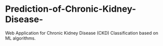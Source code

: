 # Prediction-of-Chronic-Kidney-Disease-
Web Application for Chronic Kidney Disease (CKD) Classification based on ML algorithms.
